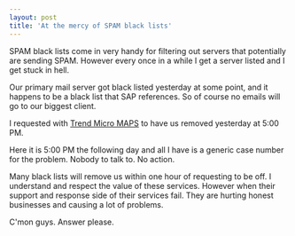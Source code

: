 ```yaml
---
layout: post
title: 'At the mercy of SPAM black lists'
---
```

SPAM black lists come in very handy for filtering out servers that potentially are sending SPAM. However every once in a while I get a server listed and I get stuck in hell.<p></p>
Our primary mail server got black listed yesterday at some point, and it happens to be a black list that SAP references. So of course no emails will go to our biggest client.<p></p>
I requested with <a href="http://www.mail-abuse.com/">Trend Micro MAPS</a> to have us removed yesterday at 5:00 PM.<p></p>
Here it is 5:00 PM the following day and all I have is a generic case number for the problem. Nobody to talk to. No action.<p></p>
Many black lists will remove us within one hour of requesting to be off. I understand and respect the value of these services. However when their support and response side of their services fail. They are hurting honest businesses and causing a lot of problems.<p></p>
C'mon guys. Answer please.
